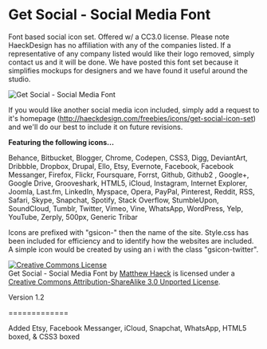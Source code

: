 Get Social - Social Media Font
=============

Font based social icon set. Offered w/ a CC3.0 license. Please note HaeckDesign has no affiliation with any of the companies listed. If a representative of any company listed would like their logo removed, simply contact us and it will be done. We have posted this font set because it simplifies mockups for designers and we have found it useful around the studio.

<img src="https://s3-us-west-2.amazonaws.com/haeck/getsocial/Get-Social-Social-Icon-Font-Example.jpg" title="Get Social - Social Media Font" alt="Get Social - Social Media Font" />

If you would like another social media icon included, simply add a request to it's homepage (http://haeckdesign.com/freebies/icons/get-social-icon-set) and we'll do our best to include it on future revisions.

<b>Featuring the following icons...</b>

Behance, Bitbucket, Blogger, Chrome, Codepen, CSS3, Digg, DeviantArt, Dribbble, Dropbox, Drupal, Ello, Etsy, Evernote, Facebook, Facebook Messanger, Firefox, Flickr, Foursquare, Forrst, Github, Github2 , Google+, Google Drive, Grooveshark, HTML5, iCloud, Instagram, Internet Explorer, Joomla, Last.fm, LinkedIn, Myspace, Opera, PayPal, Pinterest, Reddit, RSS, Safari, Skype, Snapchat, Spotify, Stack Overflow, StumbleUpon, SoundCloud, Tumblr, Twitter, Vimeo, Vine, WhatsApp, WordPress, Yelp, YouTube, Zerply, 500px, Generic Tribar


Icons are prefixed with "gsicon-" then the name of the site. Style.css has been included for efficiency and to identify how the websites are included. A simple icon would be created by using an i with the class "gsicon-twitter".

<a rel="license" href="http://creativecommons.org/licenses/by-sa/3.0/deed.en_US"><img alt="Creative Commons License" style="border-width:0" src="http://i.creativecommons.org/l/by-sa/3.0/80x15.png" /></a><br /><span xmlns:dct="http://purl.org/dc/terms/" href="http://purl.org/dc/dcmitype/StillImage" property="dct:title" rel="dct:type">Get Social - Social Media Font</span> by <a xmlns:cc="http://creativecommons.org/ns#" href="http://haeckdesign.com/freebies/icons/get-social-icon-font" property="cc:attributionName" rel="cc:attributionURL">Matthew Haeck</a> is licensed under a <a rel="license" href="http://creativecommons.org/licenses/by-sa/3.0/deed.en_US">Creative Commons Attribution-ShareAlike 3.0 Unported License</a>.

Version 1.2

=============

Added Etsy, Facebook Messanger, iCloud, Snapchat, WhatsApp, HTML5 boxed, & CSS3 boxed
